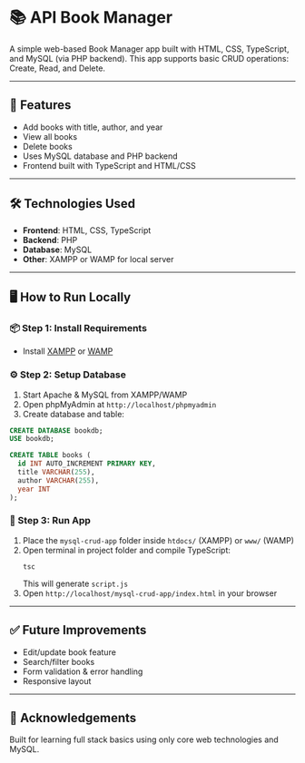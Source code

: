 # 📚 API Book Manager

A simple web-based Book Manager app built with HTML, CSS, TypeScript, and MySQL (via PHP backend). This app supports basic CRUD operations: Create, Read, and Delete.

---

## 🚀 Features

- Add books with title, author, and year
- View all books
- Delete books
- Uses MySQL database and PHP backend
- Frontend built with TypeScript and HTML/CSS

---

## 🛠️ Technologies Used

- **Frontend**: HTML, CSS, TypeScript
- **Backend**: PHP
- **Database**: MySQL
- **Other**: XAMPP or WAMP for local server

---

## 🖥️ How to Run Locally

### 📦 Step 1: Install Requirements
- Install [XAMPP](https://www.apachefriends.org/index.html) or [WAMP](https://www.wampserver.com/en/)

### ⚙️ Step 2: Setup Database
1. Start Apache & MySQL from XAMPP/WAMP
2. Open phpMyAdmin at `http://localhost/phpmyadmin`
3. Create database and table:

```sql
CREATE DATABASE bookdb;
USE bookdb;

CREATE TABLE books (
  id INT AUTO_INCREMENT PRIMARY KEY,
  title VARCHAR(255),
  author VARCHAR(255),
  year INT
);
```

### 🧪 Step 3: Run App
1. Place the `mysql-crud-app` folder inside `htdocs/` (XAMPP) or `www/` (WAMP)
2. Open terminal in project folder and compile TypeScript:
   ```
   tsc
   ```
   This will generate `script.js`
3. Open `http://localhost/mysql-crud-app/index.html` in your browser

---

## ✅ Future Improvements

- Edit/update book feature
- Search/filter books
- Form validation & error handling
- Responsive layout

---

## 🙌 Acknowledgements

Built for learning full stack basics using only core web technologies and MySQL.

